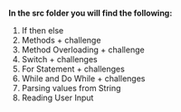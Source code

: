
**In the src folder you will find the following:**
1. If then else
2. Methods + challenge
3. Method Overloading + challenge
4. Switch + challenges
5. For Statement + challenges
6. While and Do While + challenges
7. Parsing values from String
8. Reading User Input


